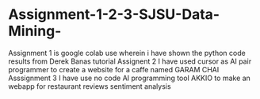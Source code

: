 # Assignment-1-2-3-SJSU-Data-Mining-
Assignment 1 is google colab use wherein i have shown the python code results from Derek Banas tutorial
Assignent 2 I have used cursor as AI pair programmer to create a website for a caffe named GARAM CHAI
Asssignment 3 I have use no code AI programming tool AKKIO to make an webapp for restaurant reviews sentiment analysis
